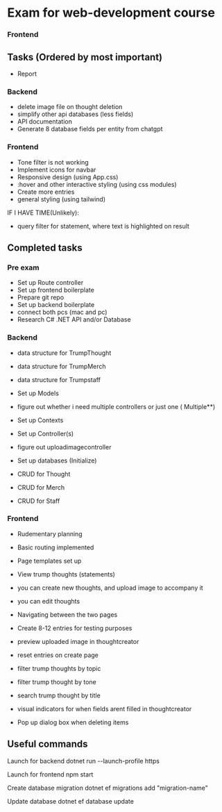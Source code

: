 # Exam for web-development course


### Frontend

## Tasks (Ordered by most important)
- Report

### Backend 
- delete image file on thought deletion
- simplify other api databases (less fields)
- API documentation
- Generate 8 database fields per entity from chatgpt

### Frontend

- Tone filter is not working
- Implement icons for navbar
- Responsive design (using App.css)
- :hover and other interactive styling (using css modules)
- Create more entries
- general styling (using tailwind) 

IF I HAVE TIME(Unlikely):
- query filter for statement, where text is highlighted on result

## Completed tasks
### Pre exam
- Set up Route controller
- Set up frontend boilerplate
- Prepare git repo
- Set up backend boilerplate
- connect both pcs (mac and pc) 
- Research C# .NET API and/or Database

### Backend
- data structure for TrumpThought
- data structure for TrumpMerch
- data structure for Trumpstaff

- Set up Models

- figure out whether i need multiple controllers or just one ( Multiple**)

- Set up Contexts
- Set up Controller(s)
- figure out uploadimagecontroller
- Set up databases (Initialize)

- CRUD for Thought
- CRUD for Merch
- CRUD for Staff

### Frontend
- Rudementary planning
- Basic routing implemented
- Page templates set up

- View trump thoughts (statements)
- you can create new thoughts, and upload image to accompany it
- you can edit thoughts
- Navigating between the two pages

- Create 8-12 entries for testing purposes
- preview uploaded image in thoughtcreator
- reset entries on create page
- filter trump thoughts by topic
- filter trump thought by tone
- search trump thought by title
- visual indicators for when fields arent filled in thoughtcreator
- Pop up dialog box when deleting items

## Useful commands

Launch for backend
    dotnet run --launch-profile https

Launch for frontend
    npm start

Create database migration
    dotnet ef migrations add "migration-name" 

Update database
    dotnet ef database update
